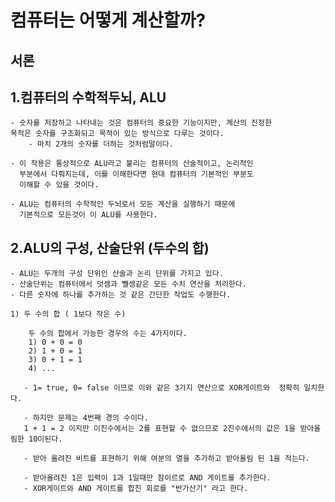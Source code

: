 컴퓨터는 어떻게 계산할까?
=======================

서론
---
1.컴퓨터의 수학적두뇌, ALU
-------------------------
    - 숫자를 저장하고 나타내는 것은 컴퓨터의 중요한 기능이지만, 계산의 진정한
    목적은 숫자를 구조화되고 목적이 있는 방식으로 다루는 것이다.
        - 마치 2개의 숫자를 더하는 것처럼말이다.

    - 이 작용은 통상적으로 ALU라고 불리는 컴퓨터의 산술적이고, 논리적인
      부분에서 다뤄지는데, 이를 이해한다면 현대 컴퓨터의 기본적인 부분도 
      이해할 수 있을 것이다.

    - ALU는 컴퓨터의 수학적인 두뇌로서 모든 계산을 실행하기 때문에
      기본적으로 모든것이 이 ALU를 사용한다.

2.ALU의 구성, 산술단위 (두수의 합)
--------------------------------
    - ALU는 두개의 구성 단위인 산술과 논리 단위를 가지고 있다.
    - 산술단위는 컴퓨터에서 덧셈과 뺄셈같은 모든 수치 연산을 처리한다.
    - 다른 숫자에 하나를 추가하는 것 같은 간단한 작업도 수행한다.

    1) 두 수의 합 ( 1보다 작은 수)

        두 수의 합에서 가능한 경우의 수는 4가지이다.
        1) 0 + 0 = 0
        2) 1 + 0 = 1    
        3) 0 + 1 = 1
        4) ...

       - 1= true, 0= false 이므로 이와 같은 3가지 연산으로 XOR게이트와  정확히 일치한다.

       - 하지만 문제는 4번째 경의 수이다.
       1 + 1 = 2 이지만 이진수에서는 2를 표현할 수 없으므로 2진수에서의 값은 1을 받아올림한 10이된다.

       - 받아 올려진 비트를 표현하기 위해 여분의 열을 추가하고 받아올림 된 1을 적는다.

       - 받아올려진 1은 입력이 1과 1일때만 참이르로 AND 게이트를 추가한다.
       - XOR게이트와 AND 게이트를 합친 회로를 "반가산기" 라고 한다.
